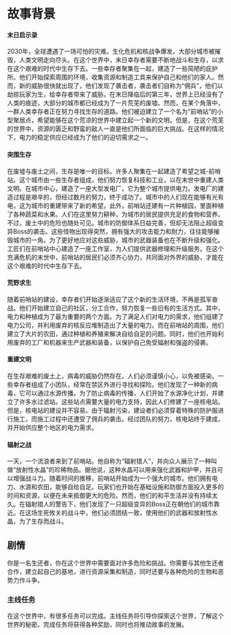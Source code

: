 # 故事背景

#### 末日启示录
2030年，全球遭遇了一场可怕的灾难。生化危机和核战争爆发，大部分城市被摧毁，人类文明走向尽头。在这个世界中，末日幸存者需要不断地战斗和生存，以求在这个艰难的时代中生存下去。一些幸存者聚集在一起，建造了一些简陋的庇护所。他们开始探索周围的环境，收集资源和制造工具来保护自己和他们的家人。然而，新的威胁很快就出现了，他们发现了袭击者，袭击者们自称为“佣兵”，他们以劫掠玩家为生，给幸存者带来了威胁。在末日降临后的第三年，世界上已经没有了人类的痕迹，大部分的城市都已经成为了一片荒芜的废墟。然而，在某个角落中，一群人类幸存者正在努力寻找生存的道路。他们被迫建立了一个名为“前哨站”的小型聚居点，希望能够在这个荒凉的世界中建立起一个新的文明。但是，在这个荒芜的世界中，资源的匮乏和野蛮的敌人一直是他们所面临的巨大挑战。在这样的情况下，电力的稳定供应已经成为了他们的迫切需求之一。

#### 突围生存
在废墟与废土之间，生存是唯一的目标。许多人聚集在一起建造了希望之城-前哨站。这个城市由一些生存者组成，他们努力恢复科技和工业，以在末世中重建人类文明。在城市中心，建造了一座大型发电厂，它为整个城市提供电力。发电厂的建造过程是艰辛的，但经过数月的努力，终于成功了。城市中的人们现在能够有光有电，这为城市的重建带来了新的希望。此外，前哨站还建有一片种植园，里面种植了各种蔬菜和水果。人们在这里努力耕种，为城市的居民提供充足的食物和营养。不过，废土中的危险也随处可见。城市的防御体系日益完善，但却无法阻止超级变异Boss的袭击。这些怪物出现得突然，拥有强大的攻击能力和耐力，往往能够摧毁城市的一角。为了更好地应对这些威胁，城市的武器装备也在不断升级和强化。工匠们在前哨站中心建造了一座工作室，为人们提供武器修理和升级服务。在这个充满危机的末世中，前哨站的居民们必须齐心协力，共同面对外界的威胁，才能在这个艰难的时代中生存下去。

#### 荒野求生
随着前哨站的建设，幸存者们开始逐渐适应了这个新的生活环境，不再是孤军奋战。他们开始建立自己的社区，分工合作，努力恢复一些旧有的生活方式。其中，电力和种植成为了最为重要的两个方面。为了满足人们对电力的需求，他们组建了电力公司，并利用废弃的核反应堆制造出了大量的电力。而在前哨站的周围，他们建立了大片的农田，通过种植和养殖来解决自给自足的问题。同时，他们也开始利用废弃的工厂和机器来生产武器和装备，以保护自己免受辐射和强盗的侵袭。

#### 重建文明
在生存艰难的废土上，病毒的威胁仍然存在。人们必须谨慎小心，以免被感染。一些幸存者组成了小团队，经常在禁区外进行寻找和探险。他们发现了一种新的病毒，它可以通过水源传播。为了防止病毒的传播，人们开始了水源净化计划，并建立了许多水过滤站。这些站点需要大量的电力支持，因此人们修建了一座核电站。但是，核电站的建设并不容易。由于辐射污染，建设者们必须穿着特殊的防护服进行施工，而施工过程中还遭受了佣兵的袭击。经过团队的努力，核电站终于建成，并开始供应整个地区的电力需求。

#### 辐射之战
一天，一个流浪者来到了前哨站。他自称为“辐射猎人”，并向众人展示了一种叫做“放射性水晶”的珍稀物品。据他说，这种水晶可以用来强化武器和护甲，并且可以增强战斗力。随着时间的推移，前哨站开始成为一个强大的城市。他们拥有电力、水源和农田，能够自给自足。玩家们也开始在基础设施和防御方面投入更多的时间和资源，以便在未来抵御更大的危险。然而，他们的和平生活并没有持续太久。在辐射猎人的警告下，他们发现了一只超级变异的Boss正在朝他们的城市靠近。在这场生死攸关的战斗中，他们必须团结一致，使用他们的武器和放射性水晶，为了生存而战斗。

## 剧情

你是一名生还者，你在这个世界中需要面对许多危险和挑战。你需要与其他生还者合作，建立起自己的基地，进行资源采集和制造，同时还要与各种危险的生物和恶势力作斗争。

### 主线任务

在这个世界中，有很多任务可以完成。主线任务将引导你探索这个世界，了解这个世界的秘密。完成任务将获得各种奖励，同时也将推动故事的发展。
